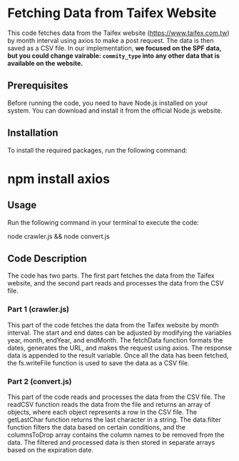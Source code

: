 # Fetching Data from Taifex Website

This code fetches data from the Taifex website (https://www.taifex.com.tw) by month interval using axios to make a post request. The data is then saved as a CSV file. In our implementation, **we focused on the SPF data, but you could change vairable: `commity_type` into any other data that is available on the website.**

## Prerequisites

Before running the code, you need to have Node.js installed on your system. You can download and install it from the official Node.js website.

## Installation

To install the required packages, run the following command:

# npm install axios

## Usage

Run the following command in your terminal to execute the code:

node crawler.js && node convert.js


## Code Description

The code has two parts. The first part fetches the data from the Taifex website, and the second part reads and processes the data from the CSV file.

### Part 1 (crawler.js)

This part of the code fetches the data from the Taifex website by month interval. The start and end dates can be adjusted by modifying the variables year, month, endYear, and endMonth. The fetchData function formats the dates, generates the URL, and makes the request using axios. The response data is appended to the result variable. Once all the data has been fetched, the fs.writeFile function is used to save the data as a CSV file.

### Part 2 (convert.js)

This part of the code reads and processes the data from the CSV file. The readCSV function reads the data from the file and returns an array of objects, where each object represents a row in the CSV file. The getLastChar function returns the last character in a string. The data.filter function filters the data based on certain conditions, and the columnsToDrop array contains the column names to be removed from the data. The filtered and processed data is then stored in separate arrays based on the expiration date.

